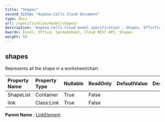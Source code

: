 ```yaml
---
title: "Shapes"
second_title: "Aspose.Cells Cloud Document"
type: docs
url: /specification/model/shapes/
description: "Aspose.Cells Cloud model specification : Shapes. Effortlessly handle Excel and other spreadsheet documents with features like opening, generating, editing, splitting, merging, comparing, and converting."
kwords: Excel, Office, Spreadsheet, Cloud REST API, Shapes
weight: 50
---
```


## **shapes**

Represents all the shape in a worksheet/chart. 

| Property Name | Property Type | Nullable |  ReadOnly | DefaultValue | Description | 
| :- | :- | :- |:- |  :- | :- |
| ShapeList | Container | True |  False |  |  |  
| link | Class:Link | True |  False |  |  |  

**Parent Name** : [LinkElement](/specification/model/linkelement)

